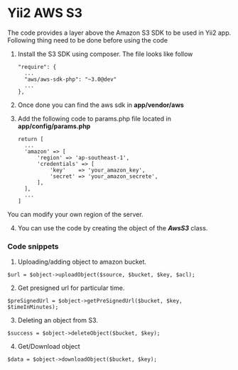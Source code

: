 # Yii2 AWS S3

The code provides a layer above the Amazon S3 SDK to be used in Yii2 app.
Following thing need to be done before using the code

1. Install the S3 SDK using composer. The file looks like follow

    ```
    "require": {
      ...
      "aws/aws-sdk-php": "~3.0@dev"
      ...
    },
    ```
    
2. Once done you can find the aws sdk in **app/vendor/aws**
3. Add the following code to params.php file located in **app/config/params.php**
  
    ```
    return [
      ...
      'amazon' => [
          'region' => 'ap-southeast-1',
          'credentials' => [
              'key'    => 'your_amazon_key',
              'secret' => 'your_amazon_secrete',
          ],
      ],
      ...
    ]
    ```
    
  You can modify your own region of the server.
  
4. You can use the code by creating the object of the **_AwsS3_** class.

### Code snippets

1. Uploading/adding object to amazon bucket.
  
  ```
  $url = $object->uploadObject($source, $bucket, $key, $acl);
  ```
  
2. Get presigned url for particular time.

  ```
  $preSignedUrl = $object->getPreSignedUrl($bucket, $key, $timeInMinutes);
  ```

3. Deleting an object from S3.

  ```
  $success = $object->deleteObject($bucket, $key);
  ```

4. Get/Download object

  ```
  $data = $object->downloadObject($bucket, $key);
  ```
